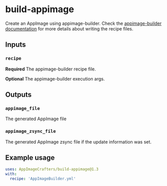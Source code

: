# build-appimage

Create an AppImage using appimage-builder. Check the  [appimage-builder documentation](https://appimage-builder.readthedocs.io/) for more details about writing the recipe files.

## Inputs


### `recipe`

**Required** The appimage-builder recipe file.

**Optional** The appimage-builder execution args.


## Outputs

### `appimage_file`

The generated AppImage file

### `appimage_zsync_file`

The generated AppImage zsync file if the update information was set.

## Example usage

```yaml
uses: AppImageCrafters/build-appimage@1.3
with:
  recipe: 'AppImageBuilder.yml'
```
